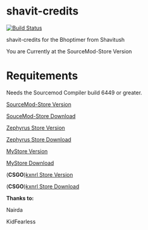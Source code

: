 # shavit-credits
[![Build Status](https://travis-ci.com/SaengerItsWar/shavit-credits.svg?branch=store)](https://travis-ci.com/SaengerItsWar/shavit-credits)

shavit-credits for the Bhoptimer from Shavitush

You are Currently at the SourceMod-Store Version

# **Requitements**
Needs the Sourcemod Compiler build 6449 or greater.


[SourceMod-Store Version](https://github.com/SaengerItsWar/shavit-credits/tree/store)

[SouceMod-Store Download](https://github.com/SourceMod-Store/Sourcemod-Store)

[Zephyrus Store Version](https://github.com/SaengerItsWar/shavit-credits/tree/master)

[Zephyrus Store Download](https://forums.alliedmods.net/showthread.php?t=276677)

[MyStore Version](https://github.com/SaengerItsWar/shavit-credits/tree/mystore)

[MyStore Download](https://github.com/shanapu/MyStore)

(**CSGO**)[kxnrl Store Version](https://github.com/SaengerItsWar/shavit-credits/tree/kxnrl) 

(**CSGO**)[kxnrl Store Download](https://build.kxnrl.com/Store/)

**Thanks to:**

Nairda

KidFearless
